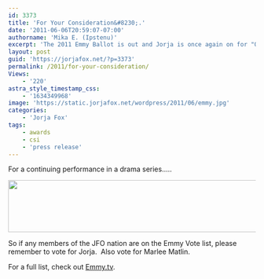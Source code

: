 ```yaml
---
id: 3373
title: 'For Your Consideration&#8230;.'
date: '2011-06-06T20:59:07-07:00'
authorname: 'Mika E. (Ipstenu)'
excerpt: 'The 2011 Emmy Ballot is out and Jorja is once again on for "Outstanding Supporting Actress In A Drama Series."'
layout: post
guid: 'https://jorjafox.net/?p=3373'
permalink: /2011/for-your-consideration/
Views:
    - '220'
astra_style_timestamp_css:
    - '1634349968'
image: 'https://static.jorjafox.net/wordpress/2011/06/emmy.jpg'
categories:
    - 'Jorja Fox'
tags:
    - awards
    - csi
    - 'press release'
---
```


For a continuing performance in a drama series.....
<p style="text-align: center;"><a href="//static.jorjafox.net/wordpress/2011/06/Screen-shot-2011-06-06-at-6-Jun-8.44.03-PM.png"><img class="aligncenter size-full wp-image-3374" title="Screen shot 2011-06-06 at  6 Jun - 8.44.03 PM" src="//static.jorjafox.net/wordpress/2011/06/Screen-shot-2011-06-06-at-6-Jun-8.44.03-PM.png" alt="" width="607" height="106" /></a>
<p style="text-align: left;">So if any members of the JFO nation are on the Emmy Vote list, please remember to vote for Jorja.  Also vote for Marlee Matlin.
<p style="text-align: left;">For a full list, check out <a href="http://www.emmys.tv/news/2011/ballot-listings-63rd-primetime-emmy-awards-now-available">Emmy.tv</a>.
